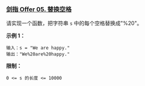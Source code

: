 ### [剑指 Offer 05\. 替换空格](https://leetcode-cn.com/problems/ti-huan-kong-ge-lcof/)




请实现一个函数，把字符串 `s` 中的每个空格替换成"%20"。

**示例 1：**

```
输入：s = "We are happy."
输出："We%20are%20happy."
```

**限制：**

`0 <= s 的长度 <= 10000`



